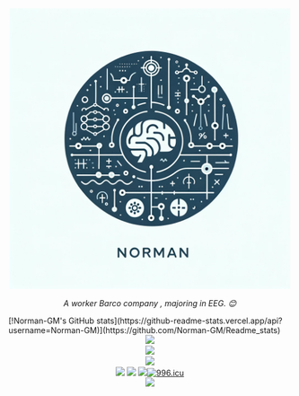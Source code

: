 <div align="center"> <img alt="" src="2.png" width="500" height="500" /> </div>
<div align="center"><p><em>A worker Barco company </a>, majoring in EEG. 😊
</em></p></div>
[!Norman-GM's GitHub stats](https://github-readme-stats.vercel.app/api?username=Norman-GM)](https://github.com/Norman-GM/Readme_stats)

<div align="center"><img height="137px" src="https://github-readme-stats.vercel.app/api?username=Norman-GM&count_private=true&hide_title=true&hide_border=true&show_icons=true&line_height=21&theme=tokyonight" /> </div>
<div align="center"> <img src="https://github-readme-stats.vercel.app/api/top-langs/?username=Norman-GM&theme=tokyonight"&hide_title=true &layout=compact/> </div>
<div align="center"> <img src="https://github-profile-trophy.vercel.app/?username=Norman-GM" /> </div>
<div align="center" > <img src="https://img.shields.io/badge/-HTML5-E34F26?style=flat-square&logo=html5&logoColor=white" /> <img src="https://img.shields.io/badge/-CSS3-1572B6?style=flat-square&logo=css3" /> <img src="https://img.shields.io/badge/-JavaScript-oringe?style=flat-square&logo=javascript" /><a href="https://996.icu"><img src="https://img.shields.io/badge/link-996.icu-red.svg" alt="996.icu" /></a></div>

<div align="center"> <img src="https://github-readme-streak-stats.herokuapp.com/?user=Norman-GM" /> </div>
